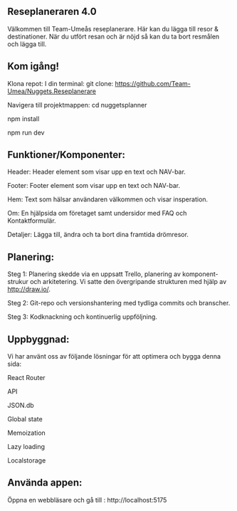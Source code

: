 ## Reseplaneraren 4.0

Välkommen till Team-Umeås reseplanerare. Här kan du lägga till resor & destinationer. När du utfört resan och är nöjd så kan du ta bort resmålen och lägga till.

## Kom igång!

Klona repot: I din terminal: git clone: https://github.com/Team-Umea/Nuggets.Reseplanerare

Navigera till projektmappen: cd nuggetsplanner

npm install

npm run dev


## Funktioner/Komponenter:

Header: Header element som visar upp en text och NAV-bar.

Footer: Footer element som visar upp en text och NAV-bar.

Hem: Text som hälsar användaren välkommen och visar insperation.

Om: En hjälpsida om företaget samt undersidor med FAQ och Kontaktformulär.

Detaljer: Lägga till, ändra och ta bort dina framtida drömresor. 

## Planering:

Steg 1: Planering skedde via en uppsatt Trello, planering av komponent-strukur och arkitetering. Vi satte den övergripande strukturen med hjälp av http://draw.io/.

Steg 2: Git-repo och versionshantering med tydliga commits och branscher.

Steg 3: Kodknackning och kontinuerlig uppföljning.



## Uppbyggnad:

Vi har använt oss av följande lösningar för att optimera och bygga denna sida:

React Router

API

JSON.db

Global state

Memoization 

Lazy loading

Localstorage


## Använda appen:
Öppna en webbläsare och gå till : http://localhost:5175
